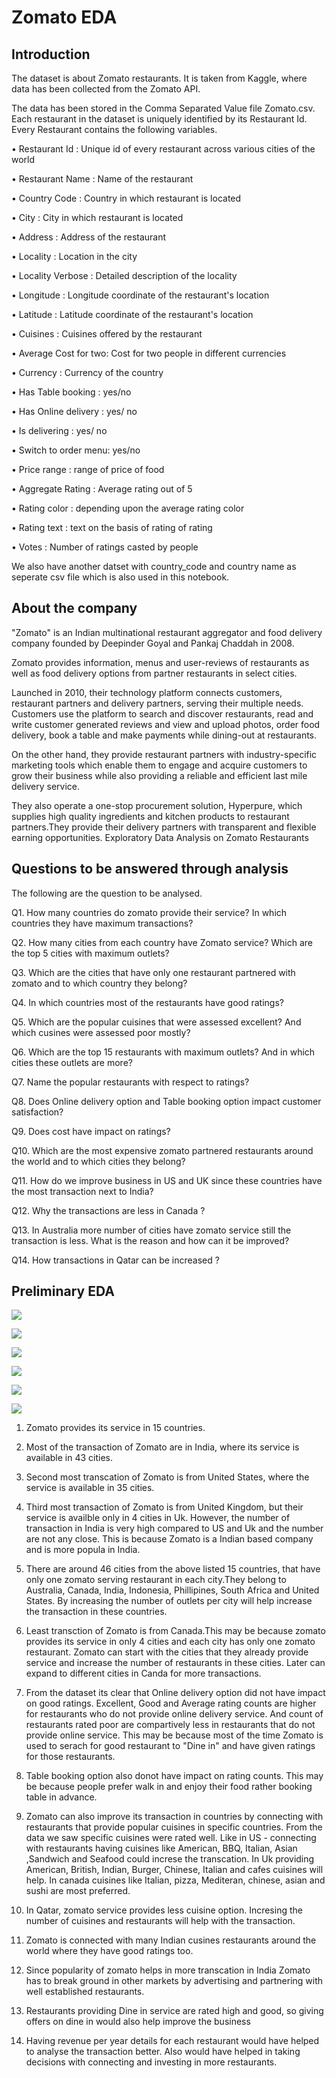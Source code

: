 # Zomato EDA

## Introduction
The dataset is about Zomato restaurants. It is taken from Kaggle, where data has been collected from the Zomato API.

The data has been stored in the Comma Separated Value file Zomato.csv. Each restaurant in the dataset is uniquely identified by its Restaurant Id. Every Restaurant contains the following variables.

• Restaurant Id : Unique id of every restaurant across various cities of the world

• Restaurant Name : Name of the restaurant

• Country Code : Country in which restaurant is located

• City : City in which restaurant is located

• Address : Address of the restaurant

• Locality : Location in the city

• Locality Verbose : Detailed description of the locality

• Longitude : Longitude coordinate of the restaurant's location

• Latitude : Latitude coordinate of the restaurant's location

• Cuisines : Cuisines offered by the restaurant

• Average Cost for two: Cost for two people in different currencies

• Currency : Currency of the country

• Has Table booking : yes/no

• Has Online delivery : yes/ no

• Is delivering : yes/ no

• Switch to order menu: yes/no

• Price range : range of price of food

• Aggregate Rating : Average rating out of 5

• Rating color : depending upon the average rating color

• Rating text : text on the basis of rating of rating

• Votes : Number of ratings casted by people

We also have another datset with country_code and country name as seperate csv file which is also used in this notebook.

## About the company

"Zomato" is an Indian multinational restaurant aggregator and food delivery company founded by Deepinder Goyal and Pankaj Chaddah in 2008.

Zomato provides information, menus and user-reviews of restaurants as well as food delivery options from partner restaurants in select cities.

Launched in 2010, their technology platform connects customers, restaurant partners and delivery partners, serving their multiple needs. Customers use the platform to search and discover restaurants, read and write customer generated reviews and view and upload photos, order food delivery, book a table and make payments while dining-out at restaurants.

On the other hand, they provide restaurant partners with industry-specific marketing tools which enable them to engage and acquire customers to grow their business while also providing a reliable and efficient last mile delivery service.

They also operate a one-stop procurement solution, Hyperpure, which supplies high quality ingredients and kitchen products to restaurant partners.They provide their delivery partners with transparent and flexible earning opportunities.
Exploratory Data Analysis on Zomato Restaurants

## Questions to be answered through analysis

The following are the question to be analysed.

Q1. How many countries do zomato provide their service? In which countries they have maximum transactions?

Q2. How many cities from each country have Zomato service? Which are the top 5 cities with maximum outlets?

Q3. Which are the cities that have only one restaurant partnered with zomato and to which country they belong?

Q4. In which countries most of the restaurants have good ratings?

Q5. Which are the popular cuisines that were assessed excellent? And which cusines were assessed poor mostly?

Q6. Which are the top 15 restaurants with maximum outlets? And in which cities these outlets are more?

Q7. Name the popular restaurants with respect to ratings?

Q8. Does Online delivery option and Table booking option impact customer satisfaction?

Q9. Does cost have impact on ratings?

Q10. Which are the most expensive zomato partnered restaurants around the world and to which cities they belong?

Q11. How do we improve business in US and UK since these countries have the most transaction next to India?

Q12. Why the transactions are less in Canada ?

Q13. In Australia more number of cities have zomato service still the transaction is less. What is the reason and how can it be improved?

Q14. How transactions in Qatar can be increased ?

## Preliminary EDA

![](images/img1.png)

![](images/img2.png)

![](images/img3.png)

![](images/img4.png)

![](images/img5.png)

![](image.png)

1. Zomato provides its service in 15 countries.


2. Most of the transaction of Zomato are in India, where its service is available in 43 cities.


3. Second most transcation of Zomato is from United States, where the service is available in 35 cities.


4. Third most transaction of Zomato is from United Kingdom, but their service is availble only in 4 cities in Uk. However, the number of transaction in India is very high compared to US and Uk and the number are not any close. This is because Zomato is  a Indian based company and is more popula in India.


5. There are around 46 cities from the above listed 15 countries, that have only one zomato serving restaurant in each city.They belong to Australia, Canada, India, Indonesia, Phillipines, South Africa and United States. By increasing the number of outlets per city will help increase the transaction in these countries.


6. Least transction of Zomato is from Canada.This may be because zomato provides its service in only 4 cities and each city has only one zomato restaurant. Zomato can start with the cities that they already provide service and increase the number of restaurants in these cities. Later can expand to different cities in Canda for more transactions.


7. From the dataset its clear that Online delivery option did not have impact on good ratings. Excellent, Good and Average rating counts are higher for restaurants who do not provide online delivery service. And count of restaurants rated poor are compartively less in restaurants that do not provide online service. This may be because most of the time Zomato is used to serach for good restaurant to "Dine in" and have given ratings for those restaurants.


8. Table booking option also donot have impact on rating counts. This may be because people prefer walk in and enjoy their food rather booking table in advance.


9. Zomato can also improve its transaction in countries by connecting with restaurants that provide popular cuisines in specific countries. From the data we saw specific cuisines were rated well.
Like in US - connecting with restaurants having cuisines like American, BBQ, Italian, Asian ,Sandwich and Seafood could increse the transcation.
In Uk providing American, British, Indian, Burger, Chinese, Italian and cafes cuisines will help. 
In canada cuisines like Italian, pizza, Mediteran, chinese, asian and sushi are most preferred.


10. In Qatar, zomato service provides less cuisine option. Incresing the number of cuisines and restaurants will help with the transaction.


11. Zomato is connected with many Indian cusines restaurants around the world where they have good ratings too.


12. Since popularity of zomato helps in more transcation in India Zomato has to break ground in other markets by advertising and partnering with well established restaurants.


13. Restaurants providing Dine in service are rated high and good, so giving offers on dine in would also help improve the business


14. Having revenue per year details for each restaurant would have helped to analyse the transaction better. Also would have helped in taking decisions with connecting and investing in more restaurants.
